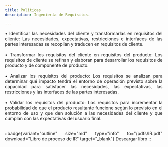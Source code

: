 ```yaml
---
title: Políticas
description: Ingeniería de Requisitos.

---
```


<div style="text-align: justify;">
•  Identificar las necesidades del cliente y transformarlas en requisitos del cliente: Las necesidades, expectativas, restricciones e interfaces de las partes interesadas se recopilan y traducen en requisitos de cliente.
<br><br>
•  Transformar los requisitos del cliente en requisitos del producto: Los requisitos de cliente se refinan y elaboran para desarrollar los requisitos de producto y de componente de producto.
<br><br>
•  Analizar los requisitos del producto: Los requisitos se analizan para determinar qué impacto tendrá el entorno de operación previsto sobre la capacidad para satisfacer las necesidades, las expectativas, las restricciones y las interfaces de las partes interesadas.
<br><br>
•  Validar los requisitos del producto: Los requisitos para incrementar la probabilidad de que el producto resultante funcione según lo previsto en el entorno de uso y que den solución a las necesidades del cliente y que cumplan con las expectativas del usuario final.
<br><br>

::badge{variant="outline" size="md" type="info" to="/pdfs/IR.pdf" download="Libro de proceso de IR" target="_blank"}
Descargar libro
::
</div>
